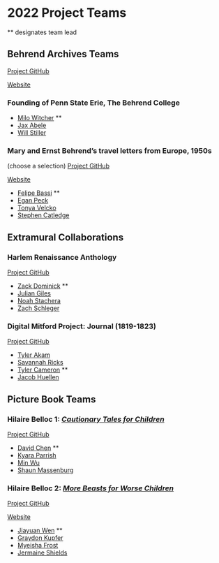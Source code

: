 # 2022 Project Teams
** designates team lead

## Behrend Archives Teams

[Project GitHub](https://github.com/spookybeetle/foundingOfPSB)

[Website](https://spookybeetle.github.io/foundingOfPSB/)

### Founding of Penn State Erie, The Behrend College
* [Milo Witcher](https://github.com/spookybeetle) **
* [Jax Abele](https://github.com/JaxAbele)
* [Will Stiller](https://github.com/willstill)


### Mary and Ernst Behrend’s travel letters from Europe, 1950s 
(choose a selection)
[Project GitHub](https://github.com/fkb5105/Letters-from-Europe-FA2022)

[Website](https://fkb5105.github.io/Letters-from-Europe-FA2022/)

* [Felipe Bassi](https://github.com/fkb5105) **
* [Egan Peck](https://github.com/epp5198)
* [Tonya Velcko](https://github.com/Tonya-Velcko)
* [Stephen Catledge](https://github.com/LizardWizard01)

## Extramural Collaborations

### Harlem Renaissance Anthology

[Project GitHub](https://github.com/newtfire/locke-anthology)

* [Zack Dominick](https://github.com/ztd5049) **
* [Julian Giles](https://github.com/julianjmg)
* [Noah Stachera](https://github.com/Stach13)
* [Zach Schleger](https://github.com/ZSchleger)

### Digital Mitford Project: Journal (1819-1823) 

[Project GitHub](https://github.com/DigitalMitford/DM_Journal_ste)

* [Tyler Akam](https://github.com/tylerakam)
* [Savannah Ricks](https://github.com/SavannahRicks)
* [Tyler Cameron](https://github.com/tec5271) **
* [Jacob Huellen](https://github.com/jdh6067)

## Picture Book Teams

### Hilaire Belloc 1: [*Cautionary Tales for Children*](https://www.gutenberg.org/files/27424/27424-h/27424-h.htm)

[Project GitHub](https://github.com/gzc5211/Hilaire-Belloc-1-Cautionary-Tales-for-Children)

* [David Chen](https://github.com/gzc5211) **
* [Kyara Parrish](https://github.com/kzp308)
* [Min Wu](https://github.com/MinWu859)
* [Shaun Massenburg](https://github.com/DivinexRoyalty)

### Hilaire Belloc 2: [*More Beasts for Worse Children*](https://www.gutenberg.org/files/27176/27176-h/27176-h.htm)

[Project GitHub](https://github.com/JiayuanWen/Belloc-More-Beasts)

[Website](https://jiayuanwen.github.io/Belloc-More-Beasts/)

* [Jiayuan Wen](https://github.com/JiayuanWen) **
* [Graydon Kupfer](https://github.com/gak5275)
* [Myeisha Frost](https://github.com/MyeishaF)
* [Jermaine Shields](https://github.com/jms9354)



